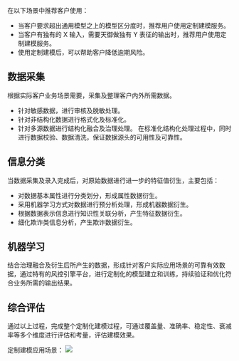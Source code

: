 在以下场景中推荐客户使用：
- 当客户要求超出通用模型之上的模型区分度时，推荐用户使用定制建模服务。
- 当客户有独有的 X 输入，需要天御做独有 Y 表征的输出时，推荐用户使用定制建模服务。
- 使用定制建模后，可以帮助客户降低逾期风险。

## 数据采集
根据实际客户业务场景需要，采集及整理客户内外所需数据。
- 针对敏感数据，进行审核及脱敏处理。
- 针对非结构化数据进行格式化及标准化。
- 针对多源数据进行结构化融合及治理处理。
在标准化结构化处理过程中，同时进行数据校验、数据清洗，保证数据源头的可用性及可靠性。

## 信息分类
当数据采集及录入完成后，对原始数据进行进一步的特征值衍生，主要包括：
- 对数据基本属性进行分类划分，形成属性数据衍生。
- 采用机器学习方式对数据进行预分析处理，形成机器数据衍生。
- 根据数据表示信息进行知识性关联分析，产生特征数据衍生。
- 细化欺诈类信息分析，产生欺诈数据衍生。

## 机器学习
结合治理融合及衍生后所产生的数据，形成针对客户实际应用场景的可靠有效数据，通过特有的风控引擎平台，进行定制化的模型建立和训练，持续验证和优化符合业务所需的输出结果。 

## 综合评估
通过以上过程，完成整个定制化建模过程，可通过覆盖量、准确率、稳定性、衰减率等多个维度进行评估和考量，评估建模效果。

定制建模应用场景：
![](https://main.qcloudimg.com/raw/a84a953e8fffc7a9a50b49b3812c851e.png)
